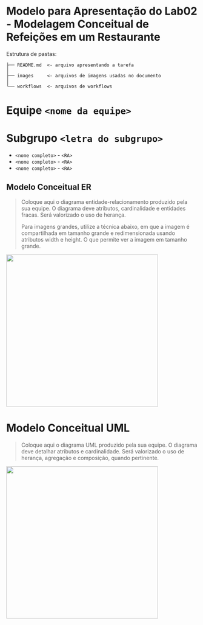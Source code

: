 # Modelo para Apresentação do Lab02 - Modelagem Conceitual de Refeições em um Restaurante

Estrutura de pastas:

~~~
├── README.md  <- arquivo apresentando a tarefa
│
├── images     <- arquivos de imagens usadas no documento
│
└── workflows  <- arquivos de workflows
~~~

# Equipe `<nome da equipe>`

# Subgrupo `<letra do subgrupo>`
* `<nome completo>` - `<RA>`
* `<nome completo>` - `<RA>`
* `<nome completo>` - `<RA>`

## Modelo Conceitual ER

> Coloque aqui o diagrama entidade-relacionamento produzido pela sua equipe. O diagrama deve atributos, cardinalidade e entidades fracas. Será valorizado o uso de herança.
>
> Para imagens grandes, utilize a técnica abaixo, em que a imagem é compartilhada em tamanho grande e redimensionada usando atributos width e height. O que permite ver a imagem em tamanho grande.

<img src="images/ER_Diagram_MMORPG.png" width="400px" height="auto">

# Modelo Conceitual UML

> Coloque aqui o diagrama UML produzido pela sua equipe. O diagrama deve detalhar atributos e cardinalidade. Será valorizado o uso de herança, agregação e composição, quando pertinente.

<img src="images/UML_Diagram_for_a_Online_Restaurant.png" width="400px" height="auto">
